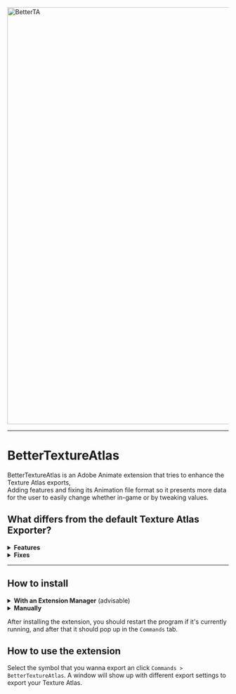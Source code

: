 <picture>
 <img src="https://github.com/user-attachments/assets/a7db43ad-ecda-4b53-9c5b-ed8efc834c64" alt="BetterTA" width="950"> 
</picture>

<hr>

<h1>BetterTextureAtlas </h1>
BetterTextureAtlas is an Adobe Animate extension that tries to enhance the Texture Atlas exports,<br> 
Adding features and fixing its Animation file format so it presents more data for the user to easily change whether in-game or by tweaking values.

## What differs from the default Texture Atlas Exporter?


<details>
  <summary><b>Features</b></summary>

  * [x] Blend Mode Support
  * [x] Matrix reformatting
  * [x] Multi-Symbol Support
  * [x] Extra Metadata
  * [x] Dynamic Tweening values
  * [x] Sound support with its according settings (Event, Stream)
  * [ ] Vector Support 
</details>

<details>
  <summary><b>Fixes</b></summary>

  * [x] Reformatting of Filters
  * [x] Optimized exports (being able to export 5~ SWF videos with relative ease)
</details>

<hr>

## How to install

<details>
 <summary><b>With an Extension Manager</b> (advisable)</summary><hr>
With the <b>Extension Manager</b> open, whether from the Command Line or as an application, you install the extension, this should be known whether you use an application that comes within your Flash app or the CMD tool.<br><br>

That being said, if you're using the <b>Extension Manager</b> app, just accept the license it'll be provided and it should be good to go.

<hr></details>

<details>
 <summary><b>Manually</b></summary><hr>
 
 To install them manually, you need to go to <br>``C:\Users\[UserName]\AppData\Local\Adobe\[Flash/Animate version]\[yourLocale]\Configuration\Commands``<br>
Example: ``C:\Users\sotif\AppData\Local\Adobe\Animate 2022\en_US\Configuration\Commands``

With your `zxp` file, rename the extension to `zip` so you can extract the contents, except `BetterTextureAtlas.mxi` (this is only useful for the Extension Managers mentioned before)
<br><b>Pro Tip</b>: You can search where should the files be placed in the `mxi` file, specifically on the `<files>` block.

<hr></details>

After installing the extension, you should restart the program if it's currently running, and after that it should pop up in the `Commands` tab.

## How to use the extension

Select the symbol that you wanna export an click `Commands > BetterTextureAtlas`.
A window will show up with different export settings to export your Texture Atlas.
